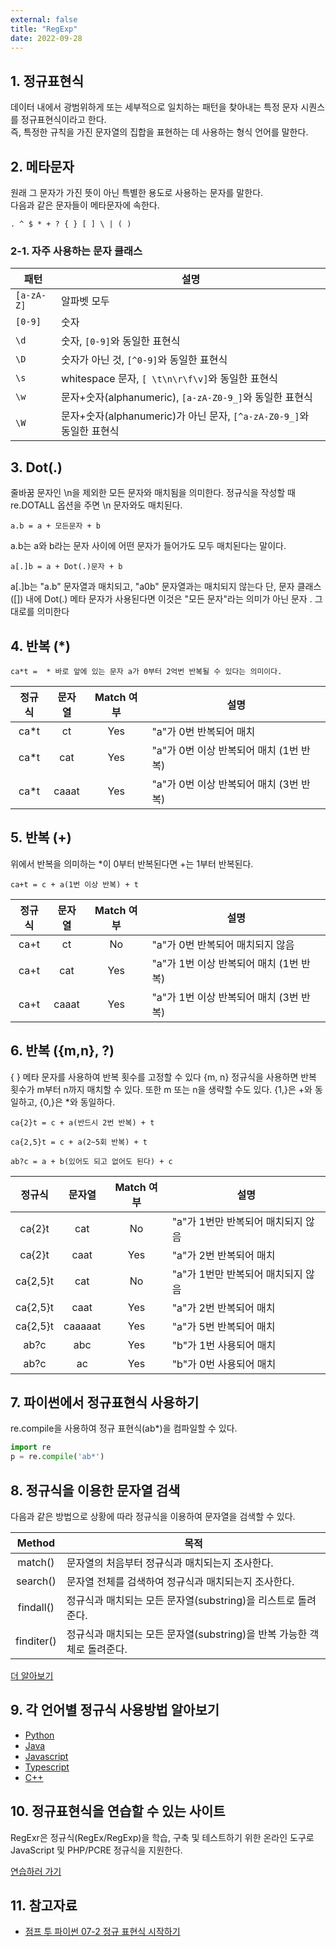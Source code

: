 ```yaml
---
external: false
title: "RegExp"
date: 2022-09-28
---
```


## 1. 정규표현식

데이터 내에서 광범위하게 또는 세부적으로 일치하는 패턴을 찾아내는 특정 문자 시퀀스를 정규표현식이라고 한다.  
즉, 특정한 규칙을 가진 문자열의 집합을 표현하는 데 사용하는 형식 언어를 말한다.  

## 2. 메타문자

원래 그 문자가 가진 뜻이 아닌 특별한 용도로 사용하는 문자를 말한다.  
다음과 같은 문자들이 메타문자에 속한다.  

```textile
. ^ $ * + ? { } [ ] \ | ( )
```

### 2-1. **자주 사용하는 문자 클래스**

| 패턴      | 설명                                |
|----------|-------------------------------------|
| `[a-zA-Z]` | 알파벳 모두                        |
| `[0-9]`   | 숫자                                |
| `\d`      | 숫자, `[0-9]`와 동일한 표현식        |
| `\D`      | 숫자가 아닌 것, `[^0-9]`와 동일한 표현식 |
| `\s`      | whitespace 문자, `[ \t\n\r\f\v]`와 동일한 표현식 |
| `\w`      | 문자+숫자(alphanumeric), `[a-zA-Z0-9_]`와 동일한 표현식 |
| `\W`      | 문자+숫자(alphanumeric)가 아닌 문자, `[^a-zA-Z0-9_]`와 동일한 표현식 |

## 3. Dot(.)

줄바꿈 문자인 \n을 제외한 모든 문자와 매치됨을 의미한다.
정규식을 작성할 때 re.DOTALL 옵션을 주면 \n 문자와도 매치된다.

```textile
a.b = a + 모든문자 + b
```

a.b는 a와 b라는 문자 사이에 어떤 문자가 들어가도 모두 매치된다는 말이다.

```textile
a[.]b = a + Dot(.)문자 + b
```

a[.]b는 "a.b" 문자열과 매치되고, "a0b" 문자열과는 매치되지 않는다
단, 문자 클래스([]) 내에 Dot(.) 메타 문자가 사용된다면 이것은 "모든 문자"라는 의미가 아닌 문자 . 그대로를 의미한다

## 4. 반복 (*)

```textile
ca*t =  * 바로 앞에 있는 문자 a가 0부터 2억번 반복될 수 있다는 의미이다.
```

| 정규식 | 문자열 | Match 여부 | 설명                                    |
|:--------:|:--------:|:------------:|-----------------------------------------|
| ca*t   | ct     | Yes        | "a"가 0번 반복되어 매치                 |
| ca*t   | cat    | Yes        | "a"가 0번 이상 반복되어 매치 (1번 반복) |
| ca*t   | caaat  | Yes        | "a"가 0번 이상 반복되어 매치 (3번 반복) |

## 5. 반복 (+)

위에서 반복을 의미하는 *이 0부터 반복된다면 +는 1부터 반복된다.

```textile
ca+t = c + a(1번 이상 반복) + t
```

| 정규식 | 문자열 | Match 여부 | 설명                                    |
|:--------:|:--------:|:------------:|-----------------------------------------|
| ca+t   | ct     | No         | "a"가 0번 반복되어 매치되지 않음        |
| ca+t   | cat    | Yes        | "a"가 1번 이상 반복되어 매치 (1번 반복) |
| ca+t   | caaat  | Yes        | "a"가 1번 이상 반복되어 매치 (3번 반복) |

## 6. 반복 ({m,n}, ?)

{ } 메타 문자를 사용하여 반복 횟수를 고정할 수 있다
{m, n} 정규식을 사용하면 반복 횟수가 m부터 n까지 매치할 수 있다. 또한 m 또는 n을 생략할 수도 있다.
{1,}은 +와 동일하고, {0,}은 *와 동일하다.

```textile
ca{2}t = c + a(반드시 2번 반복) + t
```

```textile
ca{2,5}t = c + a(2~5회 반복) + t
```

```textile
ab?c = a + b(있어도 되고 없어도 된다) + c
```

| 정규식   | 문자열  | Match 여부 | 설명                               |
|:----------:|:---------:|:------------:|------------------------------------|
| ca{2}t   | cat     | No         | "a"가 1번만 반복되어 매치되지 않음 |
| ca{2}t   | caat    | Yes        | "a"가 2번 반복되어 매치            |
| ca{2,5}t | cat     | No         | "a"가 1번만 반복되어 매치되지 않음 |
| ca{2,5}t | caat    | Yes        | "a"가 2번 반복되어 매치            |
| ca{2,5}t | caaaaat | Yes        | "a"가 5번 반복되어 매치            |
| ab?c     | abc     | Yes        | "b"가 1번 사용되어 매치            |
| ab?c     | ac      | Yes        | "b"가 0번 사용되어 매치            |

## 7. 파이썬에서 정규표현식 사용하기

re.compile을 사용하여 정규 표현식(ab*)을 컴파일할 수 있다.

```python
import re
p = re.compile('ab*')
```

## 8. 정규식을 이용한 문자열 검색

다음과 같은 방법으로 상황에 따라 정규식을 이용하여 문자열을 검색할 수 있다.

|   Method   | 목적                                                                    |
|:----------:|-------------------------------------------------------------------------|
|   match()  | 문자열의 처음부터 정규식과 매치되는지 조사한다.                         |
|  search()  | 문자열 전체를 검색하여 정규식과 매치되는지 조사한다.                    |
|  findall() | 정규식과 매치되는 모든 문자열(substring)을 리스트로 돌려준다.           |
| finditer() | 정규식과 매치되는 모든 문자열(substring)을 반복 가능한 객체로 돌려준다. |

[더 알아보기](https://wikidocs.net/4308)

## 9. 각 언어별 정규식 사용방법 알아보기

- [Python](https://wikidocs.net/4308)
- [Java](https://codechacha.com/ko/java-regex/)
- [Javascript](https://developer.mozilla.org/ko/docs/Web/JavaScript/Guide/Regular_Expressions)
- [Typescript](https://www.educba.com/typescript-regex/)
- [C++](https://learn.microsoft.com/ko-kr/cpp/dotnet/regular-expressions-cpp-cli?view=msvc-170)

## 10. 정규표현식을 연습할 수 있는 사이트

RegExr은 정규식(RegEx/RegExp)을 학습, 구축 및 테스트하기 위한 온라인 도구로 JavaScript 및 PHP/PCRE 정규식을 지원한다.

[연습하러 가기](https://regexr.com/)

## 11. 참고자료

- [점프 투 파이썬 07-2 정규 표현식 시작하기](https://wikidocs.net/4308)
